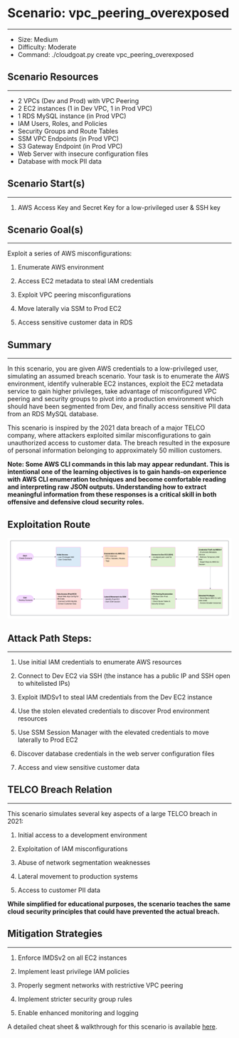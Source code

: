 # Scenario: vpc_peering_overexposed

---

- Size: Medium
- Difficulty: Moderate
- Command: ./cloudgoat.py create vpc_peering_overexposed

## Scenario Resources

---

- 2 VPCs (Dev and Prod) with VPC Peering
- 2 EC2 instances (1 in Dev VPC, 1 in Prod VPC)
- 1 RDS MySQL instance (in Prod VPC)
- IAM Users, Roles, and Policies
- Security Groups and Route Tables
- SSM VPC Endpoints (in Prod VPC)
- S3 Gateway Endpoint (in Prod VPC)
- Web Server with insecure configuration files
- Database with mock PII data

## Scenario Start(s)

---

1. AWS Access Key and Secret Key for a low-privileged user & SSH key

## Scenario Goal(s)

---

Exploit a series of AWS misconfigurations:

1. Enumerate AWS environment

2. Access EC2 metadata to steal IAM credentials

3. Exploit VPC peering misconfigurations

4. Move laterally via SSM to Prod EC2

5. Access sensitive customer data in RDS

## Summary

---

In this scenario, you are given AWS credentials to a low-privileged user, simulating an assumed breach scenario. Your task is to enumerate the AWS environment, identify vulnerable EC2 instances, exploit the EC2 metadata service to gain higher privileges, take advantage of misconfigured VPC peering and security groups to pivot into a production environment which should have been segmented from Dev, and finally access sensitive PII data from an RDS MySQL database. 

This scenario is inspired by the 2021 data breach of a major TELCO company, where attackers exploited similar misconfigurations to gain unauthorized access to customer data. The breach resulted in the exposure of personal information belonging to approximately 50 million customers.

****Note: Some AWS CLI commands in this lab may appear redundant. This is intentional one of the learning objectives is to gain hands-on experience with AWS CLI enumeration techniques and become comfortable reading and interpreting raw JSON outputs. Understanding how to extract meaningful information from these responses is a critical skill in both offensive and defensive cloud security roles.****

## Exploitation Route

![FlowChart.png](FlowChart.png)

## Attack Path Steps:

---

1. Use initial IAM credentials to enumerate AWS resources

2. Connect to Dev EC2 via SSH (the instance has a public IP and SSH open to whitelisted IPs)

3. Exploit IMDSv1 to steal IAM credentials from the Dev EC2 instance

4. Use the stolen elevated credentials to discover Prod environment resources

5. Use SSM Session Manager with the elevated credentials to move laterally to Prod EC2

6. Discover database credentials in the web server configuration files

7. Access and view sensitive customer data

## TELCO Breach Relation

---

This scenario simulates several key aspects of a large TELCO breach in 2021:

1. Initial access to a development environment

2. Exploitation of IAM misconfigurations

3. Abuse of network segmentation weaknesses

4. Lateral movement to production systems

5. Access to customer PII data

**While simplified for educational purposes, the scenario teaches the same cloud security principles that could have prevented the actual breach.**

## Mitigation Strategies

---

1. Enforce IMDSv2 on all EC2 instances

2. Implement least privilege IAM policies

3. Properly segment networks with restrictive VPC peering

4. Implement stricter security group rules

5. Enable enhanced monitoring and logging

A detailed cheat sheet & walkthrough for this scenario is available [here](./cheat_sheet.md).